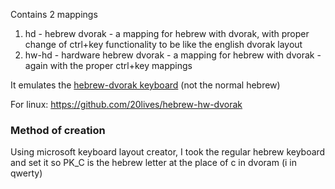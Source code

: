 Contains 2 mappings

1. hd - hebrew dvorak - a mapping for hebrew with dvorak, with proper change of ctrl+key functionality to be like the english dvorak layout
2. hw-hd - hardware hebrew dvorak - a mapping for hebrew with dvorak - again with the proper ctrl+key mappings

It emulates the [hebrew-dvorak keyboard](https://heboard.wordpress.com/2012/03/30/%d7%a4%d7%a8%d7%99%d7%a9%d7%aa-%d7%9e%d7%a7%d7%9c%d7%93%d7%aa-dvorak-%d7%a2%d7%91%d7%a8%d7%99%d7%aa/) (not the normal hebrew)

For linux: https://github.com/20lives/hebrew-hw-dvorak

### Method of creation
Using microsoft keyboard layout creator, I took the regular hebrew keyboard and set it so PK_C is the hebrew letter at the place of c in dvoram (i in qwerty)
